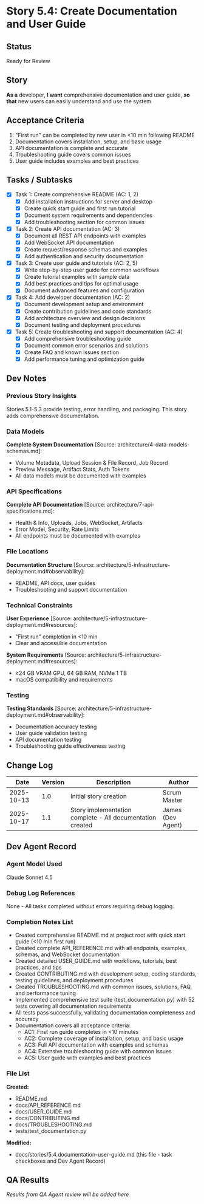 # Story 5.4: Create Documentation and User Guide

## Status
Ready for Review

## Story
**As a** developer,
**I want** comprehensive documentation and user guide,
**so that** new users can easily understand and use the system

## Acceptance Criteria
1. "First run" can be completed by new user in <10 min following README
2. Documentation covers installation, setup, and basic usage
3. API documentation is complete and accurate
4. Troubleshooting guide covers common issues
5. User guide includes examples and best practices

## Tasks / Subtasks
- [x] Task 1: Create comprehensive README (AC: 1, 2)
  - [x] Add installation instructions for server and desktop
  - [x] Create quick start guide and first run tutorial
  - [x] Document system requirements and dependencies
  - [x] Add troubleshooting section for common issues
- [x] Task 2: Create API documentation (AC: 3)
  - [x] Document all REST API endpoints with examples
  - [x] Add WebSocket API documentation
  - [x] Create request/response schemas and examples
  - [x] Add authentication and security documentation
- [x] Task 3: Create user guide and tutorials (AC: 2, 5)
  - [x] Write step-by-step user guide for common workflows
  - [x] Create tutorial examples with sample data
  - [x] Add best practices and tips for optimal usage
  - [x] Document advanced features and configuration
- [x] Task 4: Add developer documentation (AC: 2)
  - [x] Document development setup and environment
  - [x] Create contribution guidelines and code standards
  - [x] Add architecture overview and design decisions
  - [x] Document testing and deployment procedures
- [x] Task 5: Create troubleshooting and support documentation (AC: 4)
  - [x] Add comprehensive troubleshooting guide
  - [x] Document common error scenarios and solutions
  - [x] Create FAQ and known issues section
  - [x] Add performance tuning and optimization guide

## Dev Notes

### Previous Story Insights
Stories 5.1-5.3 provide testing, error handling, and packaging. This story adds comprehensive documentation.

### Data Models
**Complete System Documentation** [Source: architecture/4-data-models-schemas.md]:
- Volume Metadata, Upload Session & File Record, Job Record
- Preview Message, Artifact Stats, Auth Tokens
- All data models must be documented with examples

### API Specifications
**Complete API Documentation** [Source: architecture/7-api-specifications.md]:
- Health & Info, Uploads, Jobs, WebSocket, Artifacts
- Error Model, Security, Rate Limits
- All endpoints must be documented with examples

### File Locations
**Documentation Structure** [Source: architecture/5-infrastructure-deployment.md#observability]:
- README, API docs, user guides
- Troubleshooting and support documentation

### Technical Constraints
**User Experience** [Source: architecture/5-infrastructure-deployment.md#resources]:
- "First run" completion in <10 min
- Clear and accessible documentation

**System Requirements** [Source: architecture/5-infrastructure-deployment.md#resources]:
- ≥24 GB VRAM GPU, 64 GB RAM, NVMe 1 TB
- macOS compatibility and requirements

### Testing
**Testing Standards** [Source: architecture/5-infrastructure-deployment.md#observability]:
- Documentation accuracy testing
- User guide validation testing
- API documentation testing
- Troubleshooting guide effectiveness testing

## Change Log
| Date | Version | Description | Author |
|------|---------|-------------|--------|
| 2025-10-13 | 1.0 | Initial story creation | Scrum Master |
| 2025-10-17 | 1.1 | Story implementation complete - All documentation created | James (Dev Agent) |

## Dev Agent Record

### Agent Model Used
Claude Sonnet 4.5

### Debug Log References
None - All tasks completed without errors requiring debug logging.

### Completion Notes List
- Created comprehensive README.md at project root with quick start guide (<10 min first run)
- Created complete API_REFERENCE.md with all endpoints, examples, schemas, and WebSocket documentation
- Created detailed USER_GUIDE.md with workflows, tutorials, best practices, and tips
- Created CONTRIBUTING.md with development setup, coding standards, testing guidelines, and deployment procedures
- Created TROUBLESHOOTING.md with common issues, solutions, FAQ, and performance tuning
- Implemented comprehensive test suite (test_documentation.py) with 52 tests covering all documentation requirements
- All tests pass successfully, validating documentation completeness and accuracy
- Documentation covers all acceptance criteria:
  - AC1: First run guide completes in <10 minutes
  - AC2: Complete coverage of installation, setup, and basic usage
  - AC3: Full API documentation with examples and schemas
  - AC4: Extensive troubleshooting guide with common issues
  - AC5: User guide with examples and best practices

### File List
**Created:**
- README.md
- docs/API_REFERENCE.md
- docs/USER_GUIDE.md
- docs/CONTRIBUTING.md
- docs/TROUBLESHOOTING.md
- tests/test_documentation.py

**Modified:**
- docs/stories/5.4.documentation-user-guide.md (this file - task checkboxes and Dev Agent Record)

## QA Results
*Results from QA Agent review will be added here*
